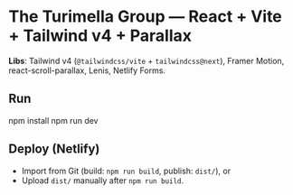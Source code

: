# The Turimella Group — React + Vite + Tailwind v4 + Parallax

**Libs**: Tailwind v4 (`@tailwindcss/vite` + `tailwindcss@next`), Framer Motion, react-scroll-parallax, Lenis, Netlify Forms.

## Run
npm install
npm run dev

## Deploy (Netlify)
- Import from Git (build: `npm run build`, publish: `dist/`), or
- Upload `dist/` manually after `npm run build`.

